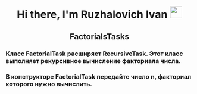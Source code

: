 <h1 align="center">Hi there, I'm <a>Ruzhalovich Ivan</a> 
<img src="https://github.com/blackcater/blackcater/raw/main/images/Hi.gif" height="32"/></h1>
<h2 align="center">FactorialsTasks</h2>
<h3 >Класс FactorialTask расширяет RecursiveTask. Этот класс выполняет рекурсивное вычисление факториала числа.</h3>
<h3>В конструкторе FactorialTask передайте число n, факториал которого нужно вычислить.</h3>
